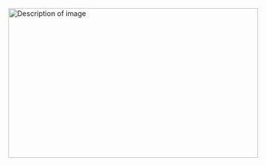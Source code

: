 <img src="CSS-3D-Card-Hover-effect-/image/nike.jpg" alt="Description of image" width="500" height="300">
